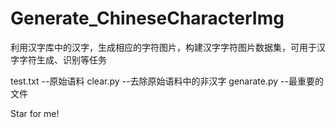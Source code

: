 # Generate_ChineseCharacterImg
利用汉字库中的汉字，生成相应的字符图片，构建汉字字符图片数据集，可用于汉字字符生成、识别等任务

test.txt --原始语料
clear.py --去除原始语料中的非汉字
genarate.py --最重要的文件

Star for me!
